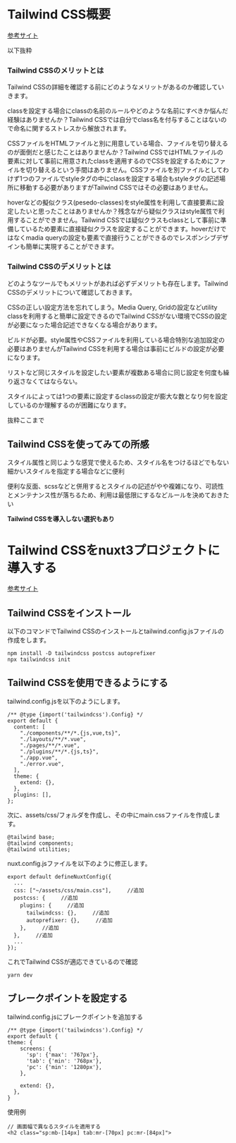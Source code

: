 # Tailwind CSS概要
[参考サイト](https://reffect.co.jp/html/tailwindcss-for-beginners)

以下抜粋

### Tailwind CSSのメリットとは
Tailwind CSSの詳細を確認する前にどのようなメリットがあるのか確認していきます。

classを設定する場合にclassの名前のルールやどのような名前にすべきか悩んだ経験はありませんか？Tailwind CSSでは自分でclass名を付与することはないので命名に関するストレスから解放されます。

CSSファイルをHTMLファイルと別に用意している場合、ファイルを切り替えるのが面倒だと感じたことはありませんか？Tailwind CSSではHTMLファイルの要素に対して事前に用意されたclassを適用するのでCSSを設定するためにファイルを切り替えるという手間はありません。CSSファイルを別ファイルとしてわけず1つのファイルでstyleタグの中にclassを設定する場合もstyleタグの記述場所に移動する必要がありますがTailwind CSSではその必要はありません。

hoverなどの擬似クラス(pesedo-classes)をstyle属性を利用して直接要素に設定したいと思ったことはありませんか？残念ながら疑似クラスはstyle属性で利用することができません。Tailwind CSSでは疑似クラスもclassとして事前に準備しているため要素に直接疑似クラスを設定することができます。hoverだけではなくmadia queryの設定も要素で直接行うことができるのでレスポンシブデザインも簡単に実現することができます。

### Tailwind CSSのデメリットとは
どのようなツールでもメリットがあれば必ずデメリットも存在します。Tailwind CSSのデメリットについて確認しておきます。

CSSの正しい設定方法を忘れてしまう。Media Query, Gridの設定などutility classを利用すると簡単に設定できるのでTailwind CSSがない環境でCSSの設定が必要になった場合記述できなくなる場合があります。

ビルドが必要。style属性やCSSファイルを利用している場合特別な追加設定の必要はありませんがTailwind CSSを利用する場合は事前にビルドの設定が必要になります。

リストなど同じスタイルを設定したい要素が複数ある場合に同じ設定を何度も繰り返さなくてはならない。

スタイルによっては1つの要素に設定するclassの設定が膨大な数となり何を設定しているのか理解するのが困難になります。


抜粋ここまで

## Tailwind CSSを使ってみての所感
スタイル属性と同じような感覚で使えるため、スタイル名をつけるほどでもない細かいスタイルを指定する場合などに便利

便利な反面、scssなどと併用するとスタイルの記述がやや複雑になり、可読性とメンテナンス性が落ちるため、利用は最低限にするなどルールを決めておきたい

**Tailwind CSSを導入しない選択もあり**


# Tailwind CSSをnuxt3プロジェクトに導入する
[参考サイト](https://qiita.com/keitaMax/items/1a28eea86f163fd2952f)

## Tailwind CSSをインストール
以下のコマンドでTailwind CSSのインストールとtailwind.config.jsファイルの作成をします。
```
npm install -D tailwindcss postcss autoprefixer
npx tailwindcss init
```

## Tailwind CSSを使用できるようにする
tailwind.config.jsを以下のようにします。
```
/** @type {import('tailwindcss').Config} */
export default {
  content: [
    "./components/**/*.{js,vue,ts}",
    "./layouts/**/*.vue",
    "./pages/**/*.vue",
    "./plugins/**/*.{js,ts}",
    "./app.vue",
    "./error.vue",
  ],
  theme: {
    extend: {},
  },
  plugins: [],
};
```

次に、assets/css/フォルダを作成し、その中にmain.cssファイルを作成します。

```
@tailwind base;
@tailwind components;
@tailwind utilities;
```

nuxt.config.jsファイルを以下のように修正します。

```
export default defineNuxtConfig({
  ...
  css: ["~/assets/css/main.css"],     //追加
  postcss: {     //追加
    plugins: {     //追加
      tailwindcss: {},     //追加
      autoprefixer: {},     //追加
    },     //追加
  },     //追加
  ...
});
```

これでTailwind CSSが適応できているので確認
```
yarn dev
```

## ブレークポイントを設定する
tailwind.config.jsにブレークポイントを追加する
```
/** @type {import('tailwindcss').Config} */
export default {
theme: {
    screens: {
      'sp': {'max': '767px'},
      'tab': {'min': '768px'},
      'pc': {'min': '1280px'},
    },

    extend: {},
  },
}
```
使用例
```
// 画面幅で異なるスタイルを適用する
<h2 class="sp:mb-[14px] tab:mr-[70px] pc:mr-[84px]"> 
```